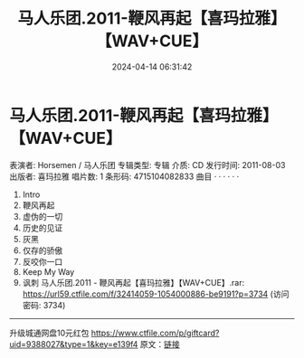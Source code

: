 ﻿---
title: 马人乐团.2011-鞭风再起【喜玛拉雅】【WAV+CUE】
date: 2024-04-14 06:31:42
categories: WAV车载音乐、镜像
tags: 华语中文
---
# 马人乐团.2011-鞭风再起【喜玛拉雅】【WAV+CUE】

表演者: Horsemen / 马人乐团
专辑类型: 专辑
介质: CD
发行时间: 2011-08-03
出版者: 喜玛拉雅
唱片数: 1
条形码: 4715104082833
曲目
· · · · · ·
01. Intro
02. 鞭风再起
03. 虚伪的一切
04. 历史的见证
05. 灰黑
06. 仅存的骄傲
07. 反咬你一口
08. Keep My Way
09. 讽刺
马人乐团.2011 - 鞭风再起【喜玛拉雅】【WAV+CUE】.rar: https://url59.ctfile.com/f/32414059-1054000886-be9191?p=3734
(访问密码: 3734)
*****************************************************
升级城通网盘10元红包 https://www.ctfile.com/p/giftcard?uid=9388027&type=1&key=e139f4
原文：[链接](https://blog.sina.com.cn/s/blog_1647c7e7601031556.html)
